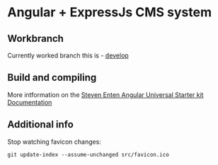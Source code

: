 # Angular + ExpressJs CMS system

## Workbranch
Currently worked branch this is - [develop](https://github.com/ptretyakov/widget-cms/tree/develop)

## Build and compiling
More intformation on the [Steven Enten Angular Universal Starter kit Documentation](https://github.com/enten/angular-universal)

## Additional info
Stop watching favicon changes:

```shell
git update-index --assume-unchanged src/favicon.ico
```
